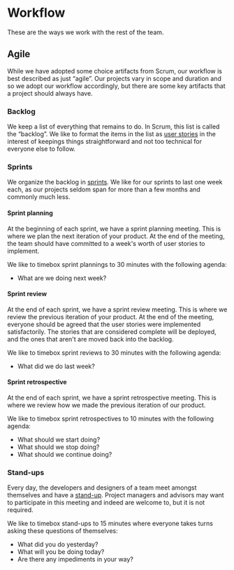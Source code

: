 # Workflow

These are the ways we work with the rest of the team.

## Agile

While we have adopted some choice artifacts from Scrum, our workflow is best described as
just “agile”. Our projects vary in scope and duration and so we adopt our workflow accordingly,
but there are some key artifacts that a project should always have.

### Backlog

We keep a list of everything that remains to do. In Scrum, this list is called the “backlog”. We like
to format the items in the list as [user stories](http://en.wikipedia.org/wiki/User_story) in the interest of
keepings things straightforward and not too technical for everyone else to follow.

### Sprints

We organize the backlog in [sprints]('http://en.wikipedia.org/wiki/Scrum_(software_development)#Sprint').
We like for our sprints to last one week each, as our projects seldom span for more than a few months and
commonly much less.

#### Sprint planning

At the beginning of each sprint, we have a sprint planning meeting. This is where we plan the next
iteration of your product. At the end of the meeting, the team should have committed to a week's worth of
user stories to implement.

We like to timebox sprint plannings to 30 minutes with the following agenda:

* What are we doing next week?

#### Sprint review

At the end of each sprint, we have a sprint review meeting. This is where we review the previous
iteration of your product. At the end of the meeting, everyone should be agreed that the user stories were
implemented satisfactorily. The stories that are considered complete will be deployed, and the ones that
aren't are moved back into the backlog.

We like to timebox sprint reviews to 30 minutes with the following agenda:

* What did we do last week?

#### Sprint retrospective

At the end of each sprint, we have a sprint retrospective meeting. This is where we review how we
made the previous iteration of our product.

We like to timebox sprint retrospectives to 10 minutes with the following agenda:

* What should we start doing?
* What should we stop doing?
* What should we continue doing?

### Stand-ups

Every day, the developers and designers of a team meet amongst themselves and have a
[stand-up](http://www.mountaingoatsoftware.com/agile/scrum/daily-scrum/). Project managers and advisors may
want to participate in this meeting and indeed are welcome to, but it is not required.

We like to timebox stand-ups to 15 minutes where everyone takes turns asking these questions of themselves:

* What did you do yesterday?
* What will you be doing today?
* Are there any impediments in your way?
